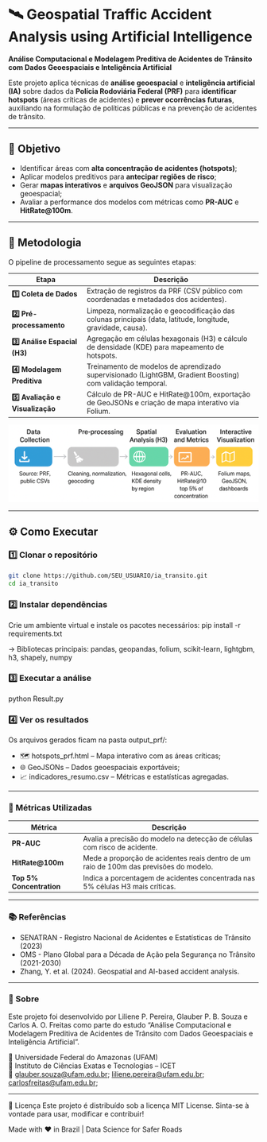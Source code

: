# 🛰️ Geospatial Traffic Accident Analysis using Artificial Intelligence

**Análise Computacional e Modelagem Preditiva de Acidentes de Trânsito com Dados Geoespaciais e Inteligência Artificial**

Este projeto aplica técnicas de **análise geoespacial** e **inteligência artificial (IA)** sobre dados da **Polícia Rodoviária Federal (PRF)** para **identificar hotspots** (áreas críticas de acidentes) e **prever ocorrências futuras**, auxiliando na formulação de políticas públicas e na prevenção de acidentes de trânsito.

---

## 💬 Objetivo

- Identificar áreas com **alta concentração de acidentes (hotspots)**;  
- Aplicar modelos preditivos para **antecipar regiões de risco**;  
- Gerar **mapas interativos** e **arquivos GeoJSON** para visualização geoespacial;  
- Avaliar a performance dos modelos com métricas como **PR-AUC** e **HitRate@100m**.  

---

## 🧠 Metodologia

O pipeline de processamento segue as seguintes etapas:

| Etapa | Descrição |
|-------|------------|
| **1️⃣ Coleta de Dados** | Extração de registros da PRF (CSV público com coordenadas e metadados dos acidentes). |
| **2️⃣ Pré-processamento** | Limpeza, normalização e geocodificação das colunas principais (data, latitude, longitude, gravidade, causa). |
| **3️⃣ Análise Espacial (H3)** | Agregação em células hexagonais (H3) e cálculo de densidade (KDE) para mapeamento de hotspots. |
| **4️⃣ Modelagem Preditiva** | Treinamento de modelos de aprendizado supervisionado (LightGBM, Gradient Boosting) com validação temporal. |
| **5️⃣ Avaliação e Visualização** | Cálculo de PR-AUC e HitRate@100m, exportação de GeoJSONs e criação de mapa interativo via Folium. |

<p align="center">
  <img src="doc/img_pipeline.png" alt="Pipeline" width="600"/>
</p>

---

## ⚙️ Como Executar

### 1️⃣ Clonar o repositório
```bash
git clone https://github.com/SEU_USUARIO/ia_transito.git
cd ia_transito
```

### 2️⃣ Instalar dependências
Crie um ambiente virtual e instale os pacotes necessários:
pip install -r requirements.txt

-> Bibliotecas principais:
pandas, geopandas, folium, scikit-learn, lightgbm, h3, shapely, numpy

### 3️⃣ Executar a análise
python Result.py

### 4️⃣ Ver os resultados

Os arquivos gerados ficam na pasta output_prf/:
- 🗺️ hotspots_prf.html – Mapa interativo com as áreas críticas;
- 🌐 GeoJSONs – Dados geoespaciais exportáveis;
- 📈 indicadores_resumo.csv – Métricas e estatísticas agregadas.

---

### 📏 Métricas Utilizadas
| Métrica                  | Descrição                                                                              |
| ------------------------ | -------------------------------------------------------------------------------------- |
| **PR-AUC**               | Avalia a precisão do modelo na detecção de células com risco de acidente.              |
| **HitRate@100m**         | Mede a proporção de acidentes reais dentro de um raio de 100m das previsões do modelo. |
| **Top 5% Concentration** | Indica a porcentagem de acidentes concentrada nas 5% células H3 mais críticas.         |

---

### 📚 Referências
- SENATRAN - Registro Nacional de Acidentes e Estatísticas de Trânsito (2023)
- OMS - Plano Global para a Década de Ação pela Segurança no Trânsito (2021-2030)
- Zhang, Y. et al. (2024). Geospatial and AI-based accident analysis.

---

### 📢 Sobre
Este projeto foi desenvolvido por Liliene P. Pereira, Glauber P. B. Souza e Carlos A. O. Freitas como parte do estudo
“Análise Computacional e Modelagem Preditiva de Acidentes de Trânsito com Dados Geoespaciais e Inteligência Artificial”.

📍 Universidade Federal do Amazonas (UFAM)                                                                                                                                
🧩 Instituto de Ciências Exatas e Tecnologias – ICET                                                                                              
📧 glauber.souza@ufam.edu.br; liliene.pereira@ufam.edu.br; carlosfreitas@ufam.edu.br;

---
🧾 Licença
Este projeto é distribuído sob a licença MIT License.
Sinta-se à vontade para usar, modificar e contribuir!

Made with ❤️ in Brazil | Data Science for Safer Roads

